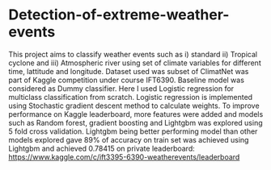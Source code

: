 # Detection-of-extreme-weather-events
This project aims to classify weather events such as i) standard ii) Tropical cyclone and iii) Atmospheric river using set of climate variables for different time, lattitude and longitude. Dataset used was subset of ClimatNet was part of Kaggle competition under course IFT6390. Baseline model was considered as Dummy classifier. Here I used Logistic regression for multiclass classification from scratch. Logistic regression is implemented using Stochastic gradient descent method to calculate weights. To improve performance on Kaggle leaderboard, more features were added and models such as Random forest, gradient boosting and Lightgbm was explored using 5 fold cross validation. Lightgbm being better performing model than other models explored gave 89% of accuracy on train set was achieved using Lightgbm and achieved 0.78415 on private leaderboard: https://www.kaggle.com/c/ift3395-6390-weatherevents/leaderboard
